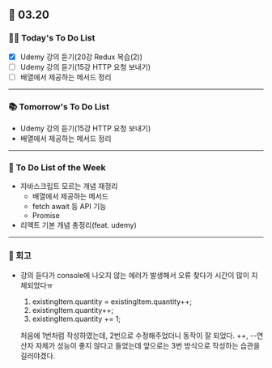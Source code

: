 ## 📆 03.20

### 💁‍♀️ Today's To Do List

- [x] Udemy 강의 듣기(20강 Redux 복습(2))
- [ ] Udemy 강의 듣기(15강 HTTP 요청 보내기)
- [ ] 배열에서 제공하는 메서드 정리

---

### 📚 Tomorrow's To Do List

- Udemy 강의 듣기(15강 HTTP 요청 보내기)
- 배열에서 제공하는 메서드 정리

---

### 📌 To Do List of the Week

- 자바스크립트 모르는 개념 재정리
  - 배열에서 제공하는 메서드
  - fetch await 등 API 기능
  - Promise
- 리액트 기본 개념 총정리(feat. udemy)

---

### 👀 회고

- 강의 듣다가 console에 나오지 않는 에러가 발생해서 오류 찾다가 시간이 많이 지체되었다ㅠ

  1. existingItem.quantity = existingItem.quantity++;
  2. existingItem.quantity++;
  3. existingItem.quantity += 1;

  처음에 1번처럼 작성하였는데, 2번으로 수정해주었더니 동작이 잘 되었다.
  ++, --연산자 자체가 성능이 좋지 않다고 들었는데 앞으로는 3번 방식으로 작성하는 습관을 길러야겠다.
